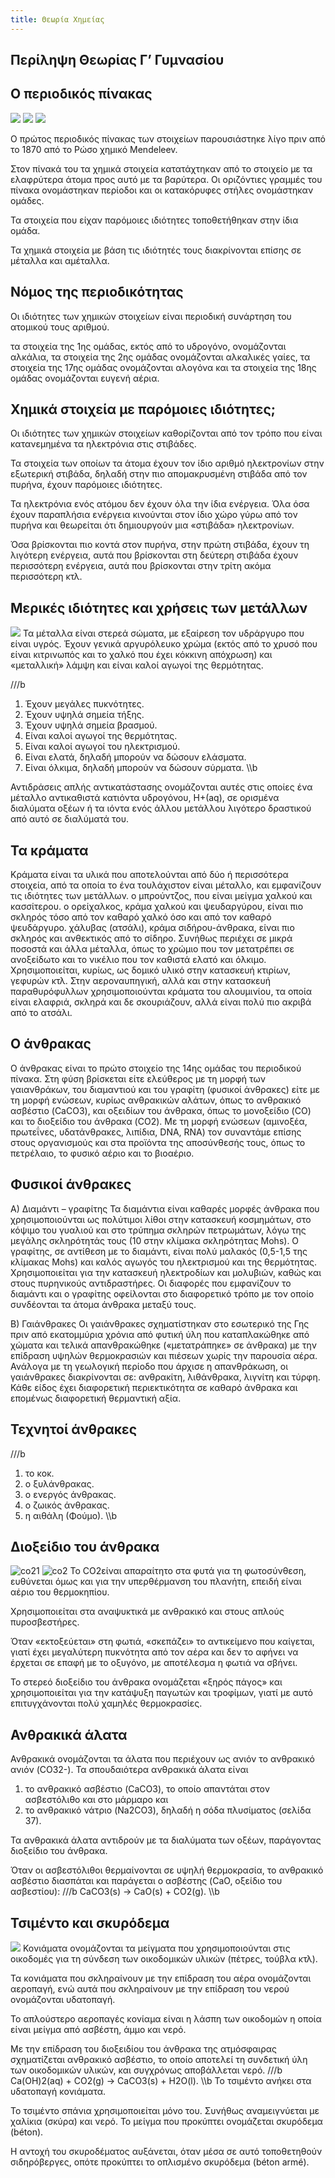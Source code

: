 ```yaml
---
title: Θεωρία Χημείας
---
```


<link rel=stylesheet type=text/css href='xblog.css'><meta http-equiv='Content-Type' content='text/html; charset=UTF-8'>

## Περίληψη Θεωρίας Γ’ Γυμνασίου

## O περιοδικός πίνακας

![](/hugo/admin/images/periodikos.jpg)
![](/hugo/admin/images/periodikos2.jpg)
![](/hugo/admin/images/periodikos3.jpg)

Ο πρώτος περιοδικός πίνακας των στοιχείων παρουσιάστηκε λίγο πριν από το 1870 από το Ρώσο χημικό Mendeleev.

Στον πίνακά του τα χημικά στοιχεία κατατάχτηκαν από το στοιχείο με τα ελαφρύτερα άτομα προς αυτό με τα βαρύτερα. Οι οριζόντιες γραμμές του πίνακα ονομάστηκαν περίοδοι και οι κατακόρυφες στήλες ονομάστηκαν ομάδες.

Τα στοιχεία που είχαν παρόμοιες ιδιότητες τοποθετήθηκαν στην ίδια ομάδα.

Τα χημικά στοιχεία με βάση τις ιδιότητές τους διακρίνονται επίσης σε μέταλλα και αμέταλλα.

## Νόμος της περιοδικότητας

Οι ιδιότητες των χημικών στοιχείων είναι περιοδική συνάρτηση του ατομικού τους αριθμού.

τα στοιχεία της 1ης ομάδας, εκτός από το υδρογόνο, ονομάζονται αλκάλια,
τα στοιχεία της 2ης ομάδας ονομάζονται αλκαλικές γαίες,
τα στοιχεία της 17ης ομάδας ονομάζονται αλογόνα και
τα στοιχεία της 18ης ομάδας ονομάζονται ευγενή αέρια.

## Χημικά στοιχεία με παρόμοιες ιδιότητες;

Οι ιδιότητες των χημικών στοιχείων καθορίζονται από τον τρόπο που είναι κατανεμημένα τα ηλεκτρόνια στις στιβάδες.

Τα στοιχεία των οποίων τα άτομα έχουν τον ίδιο αριθμό ηλεκτρονίων στην εξωτερική στιβάδα, δηλαδή στην πιο απομακρυσμένη στιβάδα από τον πυρήνα, έχουν παρόμοιες ιδιότητες.

Τα ηλεκτρόνια ενός ατόμου δεν έχουν όλα την ίδια ενέργεια. Όλα όσα έχουν παραπλήσια ενέργεια κινούνται στον ίδιο χώρο γύρω από τον πυρήνα και θεωρείται ότι δημιουργούν μια «στιβάδα» ηλεκτρονίων.

Όσα βρίσκονται πιο κοντά στον πυρήνα, στην πρώτη στιβάδα, έχουν τη λιγότερη ενέργεια, αυτά που βρίσκονται στη δεύτερη στιβάδα έχουν περισσότερη ενέργεια, αυτά που βρίσκονται στην τρίτη ακόμα περισσότερη κτλ.

## Μερικές ιδιότητες και χρήσεις των μετάλλων
![](http://www.chaparraltech.net/images/sintered_metals_image.jpg)
Τα μέταλλα είναι στερεά σώματα, με εξαίρεση τον υδράργυρο που είναι υγρός. Έχουν γενικά αργυρόλευκο χρώμα (εκτός από το χρυσό που είναι κιτρινωπός και το χαλκό που έχει κόκκινη απόχρωση) και «μεταλλική» λάμψη και είναι καλοί αγωγοί της θερμότητας.

///b
1) Έχουν μεγάλες πυκνότητες.
2) Έχουν υψηλά σημεία τήξης.
3) Έχουν υψηλά σημεία βρασμού.
4) Είναι καλοί αγωγοί της θερμότητας.
5) Είναι καλοί αγωγοί του ηλεκτρισμού.
6) Είναι ελατά, δηλαδή μπορούν να δώσουν ελάσματα.
7) Είναι όλκιμα, δηλαδή μπορούν να δώσουν σύρματα.
\\\b

Αντιδράσεις απλής αντικατάστασης ονομάζονται αυτές στις οποίες ένα μέταλλο αντικαθιστά κατιόντα υδρογόνου, Η+(aq), σε ορισμένα διαλύματα οξέων ή τα ιόντα ενός άλλου μετάλλου λιγότερο δραστικού από αυτό σε διαλύματά του.





## Τα κράματα
Κράματα είναι τα υλικά που αποτελούνται από δύο ή περισσότερα στοιχεία, από τα οποία το ένα τουλάχιστον είναι μέταλλο, και εμφανίζουν τις ιδιότητες των μετάλλων.
ο μπρούντζος, που είναι μείγμα χαλκού και κασσίτερου.
ο ορείχαλκος, κράμα χαλκού και ψευδαργύρου, είναι πιο σκληρός τόσο από τον καθαρό χαλκό όσο και από τον καθαρό ψευδάργυρο.
χάλυβας (ατσάλι), κράμα σιδήρου-άνθρακα, είναι πιο σκληρός και ανθεκτικός από το σίδηρο. Συνήθως περιέχει σε μικρά ποσοστά και άλλα μέταλλα, όπως το χρώμιο που τον μετατρέπει σε ανοξείδωτο και το νικέλιο που τον καθιστά ελατό και όλκιμο. Χρησιμοποιείται, κυρίως, ως δομικό υλικό στην κατασκευή κτιρίων, γεφυρών κτλ. Στην αεροναυπηγική, αλλά και στην κατασκευή παραθυρόφυλλων χρησιμοποιούνται κράματα του αλουμινίου, τα οποία είναι ελαφριά, σκληρά και δε σκουριάζουν, αλλά είναι πολύ πιο ακριβά από το ατσάλι.

## O άνθρακας
Ο άνθρακας είναι το πρώτο στοιχείο της 14ης ομάδας του περιοδικού πίνακα. Στη φύση βρίσκεται είτε ελεύθερος με τη μορφή των γαιανθράκων, του διαμαντιού και του γραφίτη (φυσικοί άνθρακες) είτε με τη μορφή ενώσεων, κυρίως ανθρακικών αλάτων, όπως το ανθρακικό ασβέστιο (CaCO3), και οξειδίων του άνθρακα, όπως το μονοξείδιο (CO) και το διοξείδιο του άνθρακα (CO2). Με τη μορφή ενώσεων (αμινοξέα, πρωτεΐνες, υδατάνθρακες, λιπίδια, DNA, RNA) τον συναντάμε επίσης στους οργανισμούς και στα προϊόντα της αποσύνθεσής τους, όπως το πετρέλαιο, το φυσικό αέριο και το βιοαέριο.

## Φυσικοί άνθρακες

Α) Διαμάντι – γραφίτης
Τα διαμάντια είναι καθαρές μορφές άνθρακα που χρησιμοποιούνται ως πολύτιμοι λίθοι στην κατασκευή κοσμημάτων, στο κόψιμο του γυαλιού και στο τρύπημα σκληρών πετρωμάτων, λόγω της μεγάλης σκληρότητάς τους (10 στην κλίμακα σκληρότητας Mohs).
Ο γραφίτης, σε αντίθεση με το διαμάντι, είναι πολύ μαλακός (0,5-1,5 της κλίμακας Mohs) και καλός αγωγός του ηλεκτρισμού και της θερμότητας. Χρησιμοποιείται για την κατασκευή ηλεκτροδίων και μολυβιών, καθώς και στους πυρηνικούς αντιδραστήρες.
Οι διαφορές που εμφανίζουν το διαμάντι και ο γραφίτης οφείλονται στο διαφορετικό τρόπο με τον οποίο συνδέονται τα άτομα άνθρακα μεταξύ τους.

Β) Γαιάνθρακες
Οι γαιάνθρακες σχηματίστηκαν στο εσωτερικό της Γης πριν από εκατομμύρια χρόνια από φυτική ύλη που καταπλακώθηκε από χώματα και τελικά απανθρακώθηκε («μετατράπηκε» σε άνθρακα) με την επίδραση υψηλών θερμοκρασιών και πιέσεων χωρίς την παρουσία αέρα. Ανάλογα με τη γεωλογική περίοδο που άρχισε η απανθράκωση, οι γαιάνθρακες διακρίνονται σε: ανθρακίτη, λιθάνθρακα, λιγνίτη και τύρφη. Κάθε είδος έχει διαφορετική περιεκτικότητα σε καθαρό άνθρακα και επομένως διαφορετική θερμαντική αξία.

## Τεχνητοί άνθρακες
///b
1)	το κοκ.
2)	ο ξυλάνθρακας.
3)	ο ενεργός άνθρακας.
4)	ο ζωικός άνθρακας.
5)	η αιθάλη (Φούμο).
\\\b
## Διοξείδιο του άνθρακα

![co21](../images/co21.png)
![co2](../images/co2.png)
Το CO2είναι απαραίτητο στα φυτά για τη φωτοσύνθεση, ευθύνεται όμως και για την υπερθέρμανση του πλανήτη, επειδή είναι αέριο του θερμοκηπίου.

Χρησιμοποιείται στα αναψυκτικά με ανθρακικό και στους απλούς πυροσβεστήρες.

Όταν «εκτοξεύεται» στη φωτιά, «σκεπάζει» το αντικείμενο που καίγεται, γιατί έχει μεγαλύτερη πυκνότητα από τον αέρα και δεν το αφήνει να έρχεται σε επαφή με το οξυγόνο, με αποτέλεσμα η φωτιά να σβήνει.

Το στερεό διοξείδιο του άνθρακα ονομάζεται «ξηρός πάγος» και χρησιμοποιείται για την κατάψυξη παγωτών και τροφίμων, γιατί με αυτό επιτυγχάνονται πολύ χαμηλές θερμοκρασίες.

## Ανθρακικά άλατα

Ανθρακικά ονομάζονται τα άλατα που περιέχουν ως ανιόν το ανθρακικό ανιόν (CO32-). Τα σπουδαιότερα ανθρακικά άλατα είναι

1)	το ανθρακικό ασβέστιο (CaCO3), το οποίο απαντάται στον ασβεστόλιθο και στο μάρμαρο και
2)	το ανθρακικό νάτριο (Na2CO3), δηλαδή η σόδα πλυσίματος (σελίδα 37).

Τα ανθρακικά άλατα αντιδρούν με τα διαλύματα των οξέων, παράγοντας διοξείδιο του άνθρακα.

Όταν οι ασβεστόλιθοι θερμαίνονται σε υψηλή θερμοκρασία, το ανθρακικό ασβέστιο διασπάται και παράγεται ο ασβέστης (CaO, οξείδιο του ασβεστίου):
///b
CaCO3(s) → CaO(s) + CO2(g).
\\\b
## Τσιμέντο και σκυρόδεμα
![](https://encrypted-tbn0.gstatic.com/images?q=tbn:ANd9GcRFm9hoWhL99qI7_bVSBj1xCMzf2-AkgyWXNuAM1g4LKzJND_3y)
Κονιάματα ονομάζονται τα μείγματα που χρησιμοποιούνται στις οικοδομές για τη σύνδεση των οικοδομικών υλικών (πέτρες, τούβλα κτλ).

Τα κονιάματα που σκληραίνουν με την επίδραση του αέρα ονομάζονται αεροπαγή, ενώ αυτά που σκληραίνουν με την επίδραση του νερού ονομάζονται υδατοπαγή.

Το απλούστερο αεροπαγές κονίαμα είναι η λάσπη των οικοδομών η οποία είναι μείγμα από ασβέστη, άμμο και νερό.

Με την επίδραση του διοξειδίου του άνθρακα της ατμόσφαιρας σχηματίζεται ανθρακικό ασβέστιο, το οποίο αποτελεί τη συνδετική ύλη των οικοδομικών υλικών, και συγχρόνως αποβάλλεται νερό.
///b
Ca(OH)2(aq) + CO2(g) → CaCO3(s) + H2O(l).
\\\b
Το τσιμέντο ανήκει στα υδατοπαγή κονιάματα.

Το τσιμέντο σπάνια χρησιμοποιείται μόνο του. Συνήθως αναμειγνύεται με χαλίκια (σκύρα) και νερό. Το μείγμα που προκύπτει ονομάζεται σκυρόδεμα (béton).

Η αντοχή του σκυροδέματος αυξάνεται, όταν μέσα σε αυτό τοποθετηθούν σιδηρόβεργες, οπότε προκύπτει το οπλισμένο σκυρόδεμα (béton armé).
